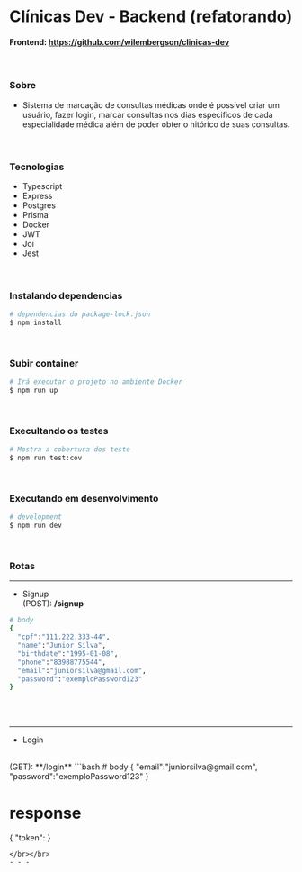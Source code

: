 # Clínicas Dev - Backend (refatorando)
#### Frontend: https://github.com/wilembergson/clinicas-dev 
</br>

### Sobre
- Sistema de marcação de consultas médicas onde é possível criar um usuário, fazer login, marcar consultas nos dias especificos de cada especialidade médica além de poder obter o hitórico de suas consultas.
</br></br></br>

### Tecnologias
- Typescript
- Express
- Postgres
- Prisma
- Docker
- JWT
- Joi
- Jest
</br></br></br>


### Instalando dependencias
```bash
# dependencias do package-lock.json
$ npm install
```
</br>

### Subir container
```bash
# Irá executar o projeto no ambiente Docker
$ npm run up
```
</br>

### Execultando os testes
```bash
# Mostra a cobertura dos teste
$ npm run test:cov
```
</br>

### Executando em desenvolvimento
```bash
# development
$ npm run dev
```
</br>

### Rotas
- - -
- Signup</br> 
(POST): **/signup**
```bash
# body
{
  "cpf":"111.222.333-44",
  "name":"Junior Silva",
  "birthdate":"1995-01-08",
  "phone":"83988775544",
  "email":"juniorsilva@gmail.com",
  "password":"exemploPassword123"
}
``` 
</br></br>
- - -
- Login
</br> 
(GET): **/login**
```bash
# body
{
  "email":"juniorsilva@gmail.com",
  "password":"exemploPassword123"
}


# response
{
	"token": <jwt-token>
}
``` 
</br></br>
- - -
